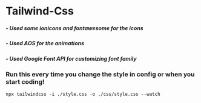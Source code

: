 # Tailwind-Css

##### - Used some ionicons and fontawesome for the icons 
##### - Used AOS for the animations
##### - Used Google Font API for customizing font family

### Run this every time you change the style in config or when you start coding!

```
npx tailwindcss -i ./style.css -o ./css/style.css --watch
```

